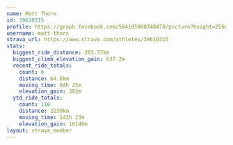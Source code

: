 ```yaml
---
name: Matt Thorx
id: 39610315
profile: https://graph.facebook.com/564195000748478/picture?height=256&width=256
username: matt-thorx
strava_url: https://www.strava.com/athletes/39610315
stats:
  biggest_ride_distance: 203.57km
  biggest_climb_elevation_gain: 637.2m
  recent_ride_totals:
    count: 6
    distance: 64.6km
    moving_time: 04h 25m
    elevation_gain: 382m
  ytd_ride_totals:
    count: 110
    distance: 2230km
    moving_time: 143h 23m
    elevation_gain: 16140m
layout: strava_member
--- 
```

